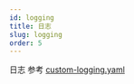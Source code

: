 ```yaml
---
id: logging
title: 日志
slug: logging
order: 5
---
```


日志
参考 [custom-logging.yaml](https://github.com/apache/flink-kubernetes-operator/blob/main/examples/custom-logging.yaml)

